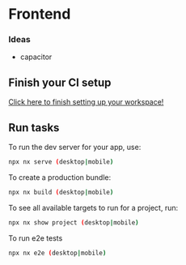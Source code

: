 # Frontend

### Ideas
- capacitor


## Finish your CI setup

[Click here to finish setting up your workspace!](https://cloud.nx.app/connect/5vHx82ZZlW)


## Run tasks

To run the dev server for your app, use:

```sh
npx nx serve (desktop|mobile)
```

To create a production bundle:

```sh
npx nx build (desktop|mobile)
```

To see all available targets to run for a project, run:

```sh
npx nx show project (desktop|mobile)
```

To run e2e tests

```sh
npx nx e2e (desktop|mobile)
```
